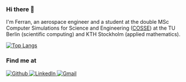 ### Hi there 👋

I'm Ferran, an aerospace engineer and a student at the double MSc Computer Simulations for Science and Engineering ([COSSE](https://www.kth.se/en/studies/master/computer-simulations-for-science-and-engineering/msc-computer-simulations-for-science-and-engineering-1.44243)) at the TU Berlin (scientific computing) and KTH Stockholm (applied mathematics).

[![Top Langs](https://github-readme-stats.vercel.app/api/top-langs/?username=ferdean&hide=jupyter%20notebook)](https://github.com/anuraghazra/github-readme-stats)

### Find me at
<a href="https://github.com/ferdean">
  <img alt="Github" src="https://img.shields.io/badge/github-%23121011.svg?style=for-the-badge&logo=github&logoColor=white" />
</a> 
<a href="https://www.linkedin.com/in/ferrandeandres/">
  <img alt="LinkedIn" src="https://img.shields.io/badge/linkedin-%230077B5.svg?style=for-the-badge&logo=linkedin&logoColor=white" />
</a>
<a href="mailto:deandresvertferran@gmail.com">
  <img alt="Gmail" src="https://img.shields.io/badge/Gmail-D14836?style=for-the-badge&logo=gmail&logoColor=white" />
